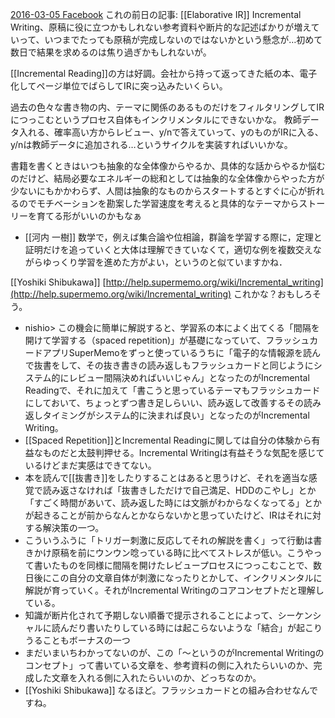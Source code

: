 
[2016-03-05 Facebook](https://www.facebook.com/nishiohirokazu/posts/10207981242385436) これの前日の記事: [[Elaborative IR]]
Incremental Writing、原稿に役に立つかもしれない参考資料や断片的な記述ばかりが増えていって、いつまでたっても原稿が完成しないのではないかという懸念が…初めて数日で結果を求めるのは焦り過ぎかもしれないが。

[[Incremental Reading]]の方は好調。会社から持って返ってきた紙の本、電子化してページ単位でばらしてIRに突っ込みたいくらい。

過去の色々な書き物の内、テーマに関係のあるものだけをフィルタリングしてIRにつっこむというプロセス自体もインクリメンタルにできないかな。
教師データ入れる、確率高い方からレビュー、y/nで答えていって、yのものがIRに入る、y/nは教師データに追加される…というサイクルを実装すればいいかな。

書籍を書くときはいつも抽象的な全体像からやるか、具体的な話からやるか悩むのだけど、結局必要なエネルギーの総和としては抽象的な全体像からやった方が少ないにもかかわらず、人間は抽象的なものからスタートするとすぐに心が折れるのでモチベーションを勘案した学習速度を考えると具体的なテーマからストーリーを育てる形がいいのかもなぁ
- [[河内 一樹]] 数学で，例えば集合論や位相論，群論を学習する際に，定理と証明だけを追っていくと大体は理解できていなくて，適切な例を複数交えながらゆっくり学習を進めた方がよい，というのと似ていますかね．

[[Yoshiki Shibukawa]] [http://help.supermemo.org/wiki/Incremental_writing](http://help.supermemo.org/wiki/Incremental_writing) これかな？おもしろそう。
- nishio> この機会に簡単に解説すると、学習系の本によく出てくる「間隔を開けて学習する（spaced repetition)」が基礎になっていて、フラッシュカードアプリSuperMemoをずっと使っているうちに「電子的な情報源を読んで抜書をして、その抜き書きの読み返しもフラッシュカードと同じようにシステム的にレビュー間隔決めればいいじゃん」となったのがIncremental Readingで、それに加えて「書こうと思っているテーマもフラッシュカードにしておいて、ちょっとずつ書き足しらいい、読み返して改善するその読み返しタイミングがシステム的に決まれば良い」となったのがIncremental Writing。
- [[Spaced Repetition]]とIncremental Readingに関しては自分の体験から有益なものだと太鼓判押せる。Incremental Writingは有益そうな気配を感じているけどまだ実感はできてない。
- 本を読んで[[抜書き]]をしたりすることはあると思うけど、それを適当な感覚で読み返さなければ「抜書きしただけで自己満足、HDDのこやし」とか「すごく時間があいて、読み返した時には文脈がわからなくなってる」とかが起きることが前からなんとかならないかと思っていたけど、IRはそれに対する解決策の一つ。
- こういうふうに「トリガー刺激に反応してそれの解説を書く」って行動は書きかけ原稿を前にウンウン唸っている時に比べてストレスが低い。こうやって書いたものを同様に間隔を開けたレビュープロセスにつっこむことで、数日後にこの自分の文章自体が刺激になったりとかして、インクリメンタルに解説が育っていく。それがIncremental Writingのコアコンセプトだと理解している。
- 知識が断片化されて予期しない順番で提示されることによって、シーケンシャルに読んだり書いたりしている時には起こらないような「結合」が起こりうることもボーナスの一つ
- まだいまいちわかってないのが、この「～というのがIncremental Writingのコンセプト」って書いている文章を、参考資料の側に入れたらいいのか、完成した文章を入れる側に入れたらいいのか、どっちなのか。
- [[Yoshiki Shibukawa]] なるほど。フラッシュカードとの組み合わせなんですね。